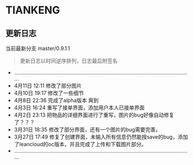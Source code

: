 # TIANKENG

## 更新日志

当前最新分支 master/0.9.1.1

> 更新日志以时间逆序排列，日志最后附签名

- …………………………………………………………………………………………………………
- 4月11日 12:11 修改了部分图片
- 4月10日 19:17 修改了一些细节
- 4月8日 22:36 完成了alpha版本 爽到
- 4月3日 16:24 重写了接单界面，添加用户本人已接单界面
- 4月2日 23:13 把物品的详细界面进行了重写，图片的bug好像自动修复了？？？
- 3月31日 18:35 修改了部分界面，还有一个图片的bug需要完善。
- 3月27日 17:49 修复了创建界面，未输入所有信息仍然能按save的bug，添加了leancloud的oc版本，并且完成了上传和下载图片部分。
- …………………………………………………………………………………………………………



